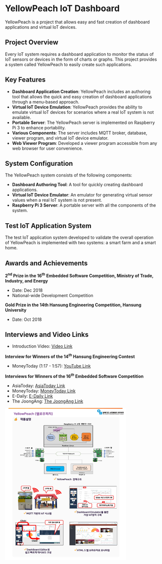 # YellowPeach IoT Dashboard

YellowPeach is a project that allows easy and fast creation of dashboard applications and virtual IoT devices.

## Project Overview

Every IoT system requires a dashboard application to monitor the status of IoT sensors or devices in the form of charts or graphs. This project provides a system called YellowPeach to easily create such applications.

## Key Features

- **Dashboard Application Creation**: YellowPeach includes an authoring tool that allows the quick and easy creation of dashboard applications through a menu-based approach.
- **Virtual IoT Device Emulation**: YellowPeach provides the ability to emulate virtual IoT devices for scenarios where a real IoT system is not available.
- **Portable Server**: The YellowPeach server is implemented on Raspberry Pi 3 to enhance portability.
- **Various Components**: The server includes MQTT broker, database, viewer program, and virtual IoT device emulator.
- **Web Viewer Program**: Developed a viewer program accessible from any web browser for user convenience.

## System Configuration

The YellowPeach system consists of the following components:

- **Dashboard Authoring Tool**: A tool for quickly creating dashboard applications.
- **Virtual IoT Device Emulator**: An emulator for generating virtual sensor values when a real IoT system is not present.
- **Raspberry Pi 3 Server**: A portable server with all the components of the system.

## Test IoT Application System

The test IoT application system developed to validate the overall operation of YellowPeach is implemented with two systems: a smart farm and a smart home.

## Awards and Achievements

**2<sup>nd</sup> Prize in the 16<sup>th</sup> Embedded Software Competition, Ministry of Trade, Industry, and Energy**
- Date: Dec 2018
- National-wide Development Competition

**Gold Prize in the 14th Hansung Engineering Competition, Hansung University**
- Date: Oct 2018


## Interviews and Video Links
- Introduction Video: [Video Link](https://youtu.be/d1gSSu9ziXg)
  
**Interview for Winners of the 14$^{th}$ Hansung Engineering Contest**
- MoneyToday (1:17 - 1:57): [YouTube Link](https://www.youtube.com/watch?v=S7IDEu4fIyc)

**Interviews for Winners of the 16$^{th}$ Embedded Software Competition**
- AsiaToday: [AsiaToday Link](http://www.asiatoday.co.kr/view.php?key=20190102010000958)
- MoneyToday: [MoneyToday Link](http://news.mt.co.kr/mtview.php?no=2019010209507455004)
- E-Daily: [E-Daily Link](https://m.edaily.co.kr/news/Read?newsId=03109446622354112&mediaCodeNo=257#forward)
- The JoongAng: [The JoongAng Link](https://news.joins.com/article/23255264)



<img src="./images/intro_page.jpg" alt="YellowPeach" width="400" height="500">



